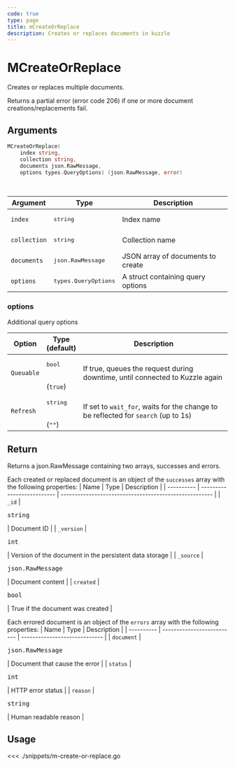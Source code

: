 ```yaml
---
code: true
type: page
title: mCreateOrReplace
description: Creates or replaces documents in kuzzle
---
```


# MCreateOrReplace

Creates or replaces multiple documents.

Returns a partial error (error code 206) if one or more document creations/replacements fail.

## Arguments

```go
MCreateOrReplace(
    index string,
    collection string,
    documents json.RawMessage,
    options types.QueryOptions) (json.RawMessage, error)
```

<br/>

| Argument     | Type                          | Description                       |
| ------------ | ----------------------------- | --------------------------------- |
| `index`      | <pre>string</pre>             | Index name                        |
| `collection` | <pre>string</pre>             | Collection name                   |
| `documents`  | <pre>json.RawMessage</pre>    | JSON array of documents to create |
| `options`    | <pre>types.QueryOptions</pre> | A struct containing query options |

### options

Additional query options

| Option     | Type<br/>(default)            | Description                                                                        |
| ---------- | ----------------------------- | ---------------------------------------------------------------------------------- |
| `Queuable` | <pre>bool</pre> <br/>(`true`) | If true, queues the request during downtime, until connected to Kuzzle again       |
| `Refresh`  | <pre>string</pre><br/>(`""`)  | If set to `wait_for`, waits for the change to be reflected for `search` (up to 1s) |

## Return

Returns a json.RawMessage containing two arrays, successes and errors.

Each created or replaced document is an object of the `successes` array with the following properties:
| Name       | Type                       | Description                                            |
| ---------- | -------------------------- | ------------------------------------------------------ |
| `_id`      | <pre>string</pre>          | Document ID                                            |
| `_version` | <pre>int</pre>             | Version of the document in the persistent data storage |
| `_source`  | <pre>json.RawMessage</pre> | Document content                                       |
| `created`  | <pre>bool</pre>            | True if the document was created                       |

Each errored document is an object of the `errors` array with the following properties:
| Name       | Type                       | Description                   |
| ---------- | -------------------------- | ----------------------------- |
| `document` | <pre>json.RawMessage</pre> | Document that cause the error |
| `status`   | <pre>int</pre>             | HTTP error status             |
| `reason`   | <pre>string</pre>          | Human readable reason         |

## Usage

<<< ./snippets/m-create-or-replace.go
